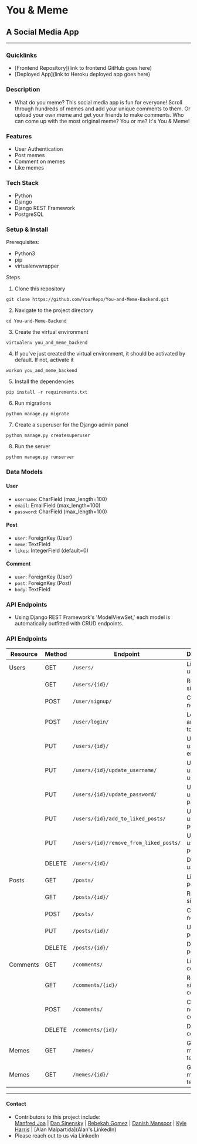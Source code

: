 # You & Meme

## A Social Media App

---

### Quicklinks

- [Frontend Repository](link to frontend GitHub goes here)
- [Deployed App](link to Heroku deployed app goes here)

### Description

- What do you meme? This social media app is fun for everyone! Scroll through hundreds of memes and add your unique comments to them. Or upload your own meme and get your friends to make comments. Who can come up with the most original meme? You or me? It's You & Meme!

### Features

- User Authentication
- Post memes
- Comment on memes
- Like memes

### Tech Stack

- Python
- Django
- Django REST Framework
- PostgreSQL

### Setup & Install

Prerequisites:<br>

- Python3
- pip
- virtualenvwrapper

Steps<br>

1. Clone this repository

```
git clone https://github.com/YourRepo/You-and-Meme-Backend.git
```

2. Navigate to the project directory

```
cd You-and-Meme-Backend
```

3. Create the virtual environment

```
virtualenv you_and_meme_backend
```

4. If you've just created the virtual environment, it should be activated by default. If not, activate it

```
workon you_and_meme_backend
```

5. Install the dependencies

```
pip install -r requirements.txt
```

6. Run migrations

```
python manage.py migrate
```

7. Create a superuser for the Django admin panel

```
python manage.py createsuperuser
```

8. Run the server

```
python manage.py runserver
```

### Data Models

#### User

- `username`: CharField (max_length=100)
- `email`: EmailField (max_length=100)
- `password`: CharField (max_length=100)

#### Post

- `user`: ForeignKey (User)
- `meme`: TextField
- `likes`: IntegerField (default=0)

#### Comment

- `user`: ForeignKey (User)
- `post`: ForeignKey (Post)
- `body`: TextField

### API Endpoints

- Using Django REST Framework's 'ModelViewSet,' each model is automatically outfitted with CRUD endpoints.

### API Endpoints

| Resource | Method | Endpoint                               | Description                    |
| -------- | ------ | -------------------------------------- | ------------------------------ |
| Users    | GET    | `/users/`                              | List all users                 |
|          | GET    | `/users/{id}/`                         | Retrieve a single user         |
|          | POST   | `/user/signup/`                        | Create a new user              |
|          | POST   | `/user/login/`                         | Login user and return to token |
|          | PUT    | `/users/{id}/`                         | Update a user's email          |
|          | PUT    | `/users/{id}/update_username/`         | Update a user's username       |
|          | PUT    | `/users/{id}/update_password/`         | Update a user's password       |
|          | PUT    | `/users/{id}/add_to_liked_posts/`      | Update a user's liked posts    |
|          | PUT    | `/users/{id}/remove_from_liked_posts/` | Update a user's liked posts    |
|          | DELETE | `/users/{id}/`                         | Delete a user                  |
| Posts    | GET    | `/posts/`                              | List all posts                 |
|          | GET    | `/posts/{id}/`                         | Retrieve a single post         |
|          | POST   | `/posts/`                              | Create a new post              |
|          | PUT    | `/posts/{id}/`                         | Update a post's likes          |
|          | DELETE | `/posts/{id}/`                         | Delete a post                  |
| Comments | GET    | `/comments/`                           | List all comments              |
|          | GET    | `/comments/{id}/`                      | Retrieve a single comment      |
|          | POST   | `/comments/`                           | Create a new comment           |
|          | DELETE | `/comments/{id}/`                      | Delete a comment               |
| Memes    | GET    | `/memes/`                              | Get all meme templates         |
| Memes    | GET    | `/memes/{id}/`                         | Get one meme template          |

---

#### Contact

- Contributors to this project include: <br>
  [Manfred Joa](https://www.linkedin.com/in/manfredjoa/) | [Dan Sinensky](https://www.linkedin.com/in/dansinensky/) | [Rebekah Gomez](https://www.linkedin.com/in/rebekah-gomez/) | [Danish Mansoor](https://www.linkedin.com/in/danishhhm/) | [Kyle Harris](https://www.linkedin.com/in/kyleharris007/) | [Alan Malpartida](Alan's LinkedIn)
- Please reach out to us via LinkedIn
